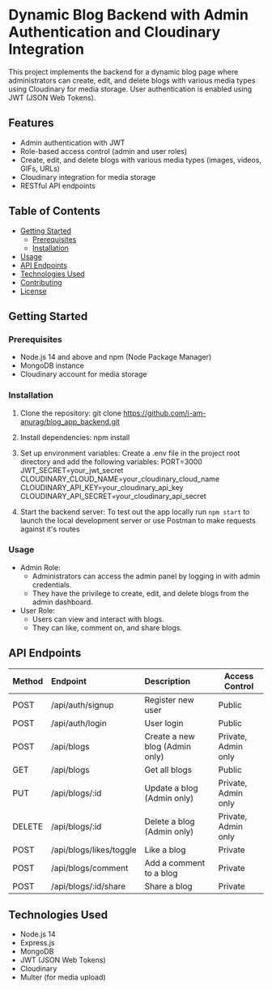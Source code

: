 # Dynamic Blog Backend with Admin Authentication and Cloudinary Integration

This project implements the backend for a dynamic blog page where administrators can create, edit, and delete blogs with various media types using Cloudinary for media storage. User authentication is enabled using JWT (JSON Web Tokens).

## Features

- Admin authentication with JWT
- Role-based access control (admin and user roles)
- Create, edit, and delete blogs with various media types (images, videos, GIFs, URLs)
- Cloudinary integration for media storage
- RESTful API endpoints

## Table of Contents

- [Getting Started](#getting-started)
  - [Prerequisites](#prerequisites)
  - [Installation](#installation)
- [Usage](#usage)
- [API Endpoints](#api-endpoints)
- [Technologies Used](#technologies-used)
- [Contributing](#contributing)
- [License](#license)

## Getting Started

### Prerequisites

- Node.js 14 and above and npm (Node Package Manager)
- MongoDB instance
- Cloudinary account for media storage

### Installation

1. Clone the repository:
   git clone https://github.com/i-am-anurag/blog_app_backend.git

2. Install dependencies:
   npm install

3. Set up environment variables:
   Create a .env file in the project root directory and add the following variables:
    PORT=3000
    JWT_SECRET=your_jwt_secret
    CLOUDINARY_CLOUD_NAME=your_cloudinary_cloud_name
    CLOUDINARY_API_KEY=your_cloudinary_api_key
    CLOUDINARY_API_SECRET=your_cloudinary_api_secret

4. Start the backend server:
    To test out the app locally run `npm start` to launch the local development server or use Postman to make requests against it's routes

### Usage
- Admin Role:
   - Administrators can access the admin panel by logging in with admin credentials.
   - They have the privilege to create, edit, and delete blogs from the admin dashboard.
- User Role:
   - Users can view and interact with blogs.
   - They can like, comment on, and share blogs.

## API Endpoints

| Method | Endpoint              | Description                           | Access Control      |
|:-------|:----------------------|:--------------------------------------|---------------------|
| POST   | /api/auth/signup      | Register new user                     | Public              |
| POST   | /api/auth/login       | User login                            | Public              |
| POST   | /api/blogs            | Create a new blog (Admin only)        | Private, Admin only |
| GET    | /api/blogs            | Get all blogs                         | Public              |
| PUT    | /api/blogs/:id        | Update a blog (Admin only)            | Private, Admin only |
| DELETE | /api/blogs/:id        | Delete a blog (Admin only)            | Private, Admin only |
| POST   | /api/blogs/likes/toggle|  Like a blog                         | Private             |
| POST   | /api/blogs/comment    | Add a comment to a blog               | Private             |
| POST   | /api/blogs/:id/share  | Share a blog                          | Private             |


## Technologies Used
- Node.js 14
- Express.js
- MongoDB
- JWT (JSON Web Tokens)
- Cloudinary
- Multer (for media upload)
